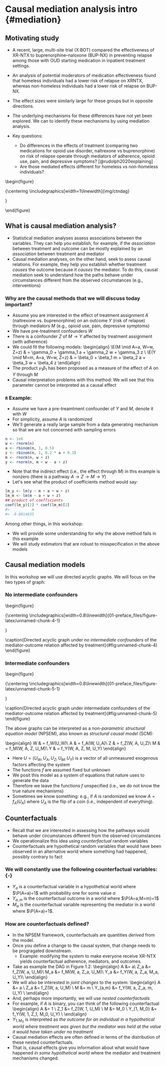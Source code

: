 # Causal mediation analysis intro {#mediation}

## Motivating study

- A recent, large, multi-site trial (X:BOT) compared the effectiveness of XR-NTX
  to buprenorphine–naloxone (BUP-NX) in preventing relapse among those with OUD
  starting medication in inpatient treatment settings.
- An analysis of potential moderators of medication effectiveness found that
  homeless individuals had a lower risk of relapse on XRNTX, whereas
  non-homeless individuals had a lower risk of relapse on BUP-NX.
- The effect sizes were similarly large for these groups but in opposite
  directions.
- The underlying mechanisms for these differences have not yet been explored. We
  can to identify these mechanisms by using mediation analysis.

- Key questions:
  - Do differences in the effects of treatment (comparing two medications for
    opioid use disorder, naltrexone vs buprenorphine) on risk of relapse operate
    through mediators of adherence, opioid use, pain, and depressive symptoms?
    [@rudolph2020explaining]
  - Are those mediated effects different for homeless vs non-homeless
    individuals?

\begin{figure}

{\centering \includegraphics[width=1\linewidth]{img/ctndag} 

}

\end{figure}

## What is causal mediation analysis?

- Statistical mediation analyses assess associations between the
  variables. They can help you establish, for example, if the
  _association_ between treatment and outcome can be mostly explained
  by an _association_ between treatment and mediator
- Causal mediation analyses, on the other hand, seek to asess causal
  relations. For example, they help you establish whether treatment
  _causes_ the outcome because it _causes_ the mediator. To do this,
  causal mediation seek to understand how the
  paths behave under circumstances different from the observed
  circumstances (e.g., interventions)

<!--- Causal mediation analysis is thus useful to understand mechanisms-->

### Why are the causal methods that we will discuss today important?

- Assume you are interested in the effect of treatment assignment $A$
  (naltrexone vs. buprenorphine) on an outcome $Y$ (risk of relapse) through
  mediators $M$ (e.g., opioid use, pain, depressive symptoms)
- We have pre-treatment confounders $W$
- There is a confounder $Z$ of $M \rightarrow Y$ affected by treatment
  assignment (with adherence)
- We could fit the following models:
    \begin{align}
      \E(M \mid A=a, W=w, Z=z) & = \gamma_0 + \gamma_1 a + \gamma_2 w + \gamma_3 z \\
      \E(Y \mid M=m, A=a, W=w, Z=z) & = \beta_0 + \beta_1 m + \beta_2 a + \beta_3 w + \beta_4 z
    \end{align}
- The product $\gamma_1 \beta_1$ has been proposed as a measure of the effect
  of $A$ on $Y$ through $M$
- Causal interpretation problems with this method: We will see that this
  parameter cannot be interpreted as a causal effect

### `R` Example:
- Assume we have a pre-treamtment confounder of $Y$ and $M$, denote it with $W$
- For simplicity, assume $A$ is randomized
- We'll generate a really large sample from a data generating mechanism so that
  we are not concerned with sampling errors

```r
n <- 1e6
w <- rnorm(n)
a <- rbinom(n, 1, 0.5)
z <- rbinom(n, 1, 0.2 * a + 0.3)
m <- rnorm(n, w + z)
y <- rnorm(n, m + w - a + z)
```

- Note that the indirect effect (i.e., the effect through $M$) in this example
  is nonzero (there is a pathway $A \rightarrow Z \rightarrow M \rightarrow Y$)
- Let's see what the product of coefficients method would say:


```r
lm_y <- lm(y ~ m + a + w + z)
lm_m <- lm(m ~ a + w + z)
## product of coefficients
coef(lm_y)[2] * coef(lm_m)[2]
#>          m 
#> -0.0014835
```

Among other things, in this workshop:

- We will provide some understanding for why the above method fails in this
  example
- We will study estimators that are robust to misspecification in the above
  models

## Causal mediation models

In this workshop we will use directed acyclic graphs. We will focus on the two
types of graph:

### No intermediate confounders

\begin{figure}

{\centering \includegraphics[width=0.8\linewidth]{01-preface_files/figure-latex/unnamed-chunk-4-1} 

}

\caption{Directed acyclic graph under *no intermediate confounders* of the mediator-outcome relation affected by treatment}(\#fig:unnamed-chunk-4)
\end{figure}

### Intermediate confounders

\begin{figure}

{\centering \includegraphics[width=0.8\linewidth]{01-preface_files/figure-latex/unnamed-chunk-5-1} 

}

\caption{Directed acyclic graph under intermediate confounders of the mediator-outcome relation affected by treatment}(\#fig:unnamed-chunk-5)
\end{figure}

The above graphs can be interpreted as a _non-parametric structural equation
model_ (NPSEM), also known as _structural causal model_ (SCM):

\begin{align}
  W & = f_W(U_W)\\
  A & = f_A(W, U_A)\\
  Z & = f_Z(W, A, U_Z)\\
  M & = f_M(W, A, Z, U_M)\\
  Y & = f_Y(W, A, Z, M, U_Y)
\end{align}

- Here $U=(U_W, U_A, U_Z, U_M, U_Y)$ is a vector of all unmeasured exogenous
  factors affecting the system
- The functions $f$ are assumed fixed but unknown
- We posit this model as a system of equations that nature uses to generate the
  data
- Therefore we leave the functions $f$ unspecified (i.e., we do not know the
  true nature mechanisms)
- Sometimes we know something: e.g., if $A$ is randomized we know $A=f_A(U_A)$
  where $U_A$ is the flip of a coin (i.e., independent of everything).

## Counterfactuals

- Recall that we are interested in assessing how the pathways would behave under
  circumstances different from the observed circumstances
- We operationalize this idea using _counterfactual_ random variables
- Counterfactuals are hypothetical random variables that would have been
  observed in an alternative world where something had happened, possibly
  contrary to fact <!--we would be able to perform interventions on the
  random variables of interest-->

### We will constantly use the following counterfactual variables: {-}

- $Y_a$ is a counterfactual variable in a hypothetical world where $\P(A=a)=1$
  with probability one for some value $a$
- $Y_{a,m}$ is the counterfactual outcome in a world where $\P(A=a,M=m)=1$
- $M_a$ is the counterfactual variable representing the mediator in a world
  where $\P(A=a)=1$.

### How are counterfactuals defined?

<!-- - You can use counterfactual variables as _primitives_ -->
- In the NPSEM framework, counterfactuals are quantities _derived_ from the
  model.
- Once you define a change to the causal system, that change needs to be
  progragated downstream.
  - Example: modifying the system to make everyone receive XR-NTX yields
    counterfactual adherence, mediators, and outcomes.
- Take as example the DAG in Figure 1.2:
  \begin{align}
    A    &= a\\
    Z_a  &= f_Z(W, a, U_M)\\
    M_a  &= f_M(W, a, Z_a, U_M)\\
    Y_a  &= f_Y(W, a, Z_a, M_a, U_Y)\\
\end{align}
- We will also be interested in _joint changes_ to the system:
  \begin{align}
    A        &= a \\
    Z_a      &= f_Z(W, a, U_M) \\
    M        &= m \\
    Y_{a,m}  &= f_Y(W, a, Z_a, m, U_Y) \\
\end{align}
- And, perhaps more importantly, we will use _nested counterfactuals_
- For example, if $A$ is binary, you can think of the following counterfactual
  \begin{align}
    A          &= 1 \\
    Z_1        &= f_Z(W, 1, U_M) \\
    M          &= M_0 \\
    Y_{1, M_0} &= f_Y(W, 1, Z_1, M_0, U_Y) \\
  \end{align}
- $Y_{1, M_0}$ is interpreted as _the outcome for an individual in a
  hypothetical world where treatment was given but the mediator was held at the
  value it would have taken under no treatment_
- Causal mediation effects are often defined in terms of the distribution of
  these nested counterfactuals.
- That is, causal effects give you information about what would have happened
  _in some hypothetical world_ where the mediator and treatment mechanisms
  changed.
